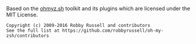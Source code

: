 Based on the [ohmyz.sh](http://ohmyz.sh) toolkit and its plugins which
are licensed under the MIT License.

    Copyright (c) 2009-2016 Robby Russell and contributors
    See the full list at https://github.com/robbyrussell/oh-my-zsh/contributors
